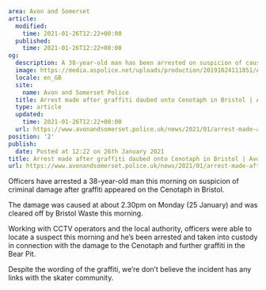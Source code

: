```yaml
area: Avon and Somerset
article:
  modified:
    time: 2021-01-26T12:22+00:00
  published:
    time: 2021-01-26T12:22+00:00
og:
  description: A 38-year-old man has been arrested on suspicion of causing criminal damage.
  image: https://media.aspolice.net/uploads/production/20191024111851/Arrest-made-Radio.jpg
  locale: en_GB
  site:
    name: Avon and Somerset Police
  title: Arrest made after graffiti daubed onto Cenotaph in Bristol | Avon and Somerset Police
  type: article
  updated:
    time: 2021-01-26T12:22+00:00
  url: https://www.avonandsomerset.police.uk/news/2021/01/arrest-made-after-graffiti-daubed-onto-cenotaph-in-bristol/
position: '2'
publish:
  date: Posted at 12:22 on 26th January 2021
title: Arrest made after graffiti daubed onto Cenotaph in Bristol | Avon and Somerset Police
url: https://www.avonandsomerset.police.uk/news/2021/01/arrest-made-after-graffiti-daubed-onto-cenotaph-in-bristol/
```

Officers have arrested a 38-year-old man this morning on suspicion of criminal damage after graffiti appeared on the Cenotaph in Bristol.

The damage was caused at about 2.30pm on Monday (25 January) and was cleared off by Bristol Waste this morning.

Working with CCTV operators and the local authority, officers were able to locate a suspect this morning and he’s been arrested and taken into custody in connection with the damage to the Cenotaph and further graffiti in the Bear Pit.

Despite the wording of the graffiti, we’re don’t believe the incident has any links with the skater community.
